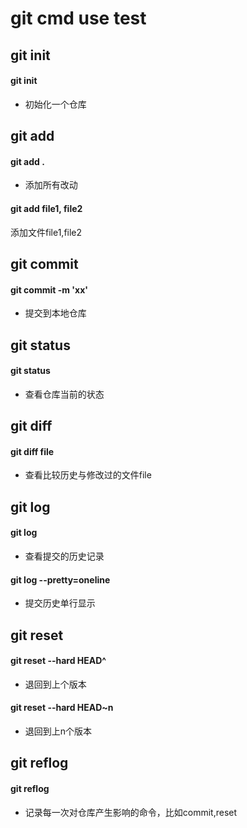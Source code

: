 git cmd use test
===

## git init

#### git init
- 初始化一个仓库


## git add

#### git add .
- 添加所有改动

#### git add file1, file2
添加文件file1,file2


## git commit

#### git commit -m 'xx'
- 提交到本地仓库


## git status

#### git status 
- 查看仓库当前的状态


## git diff

#### git diff file
- 查看比较历史与修改过的文件file


## git log

#### git log
- 查看提交的历史记录

#### git log --pretty=oneline
- 提交历史单行显示


## git reset

#### git reset --hard HEAD^
- 退回到上个版本

#### git reset --hard HEAD~n
- 退回到上n个版本


## git reflog

#### git reflog 
- 记录每一次对仓库产生影响的命令，比如commit,reset